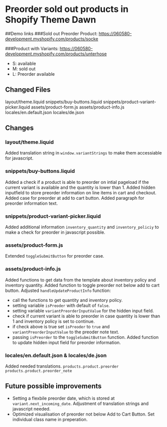 # Preorder sold out products in Shopify Theme Dawn

##Demo links
###Sold out Preorder Product:
https://060580-development.myshopify.com/products/socke

###Product with Variants:
https://060580-development.myshopify.com/products/unterhose

* S: available
* M: sold out
* L: Preorder available

## Changed Files 
layout/theme.liquid
snippets/buy-buttons.liquid
snippets/product-variant-picker.liquid
assets/product-form.js
assets/product-info.js
locales/en.default.json
locales/de.json

## Changes 

### layout/theme.liquid

Added translation string in `window.variantStrings` to make them accessiable for javascript.

### snippets/buy-buttons.liquid

Added a check if a product is able to preorder on intial pageload if the current variant is available and the quantity is lower than 1. 
Added hidden inputfield to store preorder information on line items in cart and checkout. 
Added case for preorder at add to cart button. 
Added paragraph for preorder information text. 

### snippets/product-variant-picker.liquid

Added additional information `inventory_quantity` and `inventory_policiy` to make a check for preorder in javascript possible. 

### assets/product-form.js

Extended `toggleSubmitButton` for preorder case. 

### assets/product-info.js

Added functions to get data from the template about inventory policy and inventory quantity. 
Added function to toggle preorder not below add to cart button. 
Adjusted `handleUpdateProductInfo` function: 
* call the functions to get quantity and inventory policy.
* setting variable `isPreoder` with default of `false`. 
* setting variable `variantPreorderInputValue` for the hidden input field. 
* check if current variant is able to preorder in case quantity is lower than 1 and inventory policy is set to continue.  
* if check above is true set `isPreoder` to `true` and `variantPreorderInputValue` to the preoder note text. 
* passing `isPreorder` to the `toggleSubmitButton` function. 
Added function to update hidden input field for preorder information. 

### locales/en.default.json & locales/de.json
Added needed translations. 
`products.product.preorder`
`products.product.preorder_note`

## Future possible improvements
* Setting a flexbile preorder date, which is stored at `variant.next_incoming_date`. Adjustment of translation strings and javascript needed. 
* Optimized visualisation of preorder not below Add to Cart Button. Set individual class name in preperation. 
